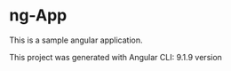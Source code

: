 # ng-App
This is a sample angular application. 

This project was generated with Angular CLI: 9.1.9 version
